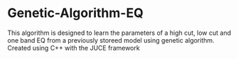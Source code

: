 # Genetic-Algorithm-EQ
This algorithm is designed to learn the parameters of a high cut, low cut and one band EQ from a previously storeed model using genetic algorithm. 
Created using C++ with the JUCE framework


